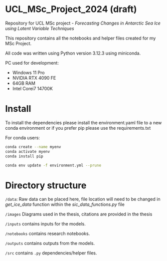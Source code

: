 # UCL_MSc_Project_2024  (**draft**)
Repository for UCL MSc project - *Forecasting Changes in Antarctic Sea Ice using Latent Variable Techniques*

This repository contains all the notebooks and helper files created for my MSc Project.

All code was written using Python version 3.12.3 using miniconda. 

PC used for development:
* Windows 11 Pro
* NVIDIA RTX 4090 FE
* 64GB RAM
* Intel Corei7 14700K


# Install

To install the dependencies please install the environment.yaml file to a new conda environment or if you prefer pip please use the requirements.txt

For conda users:
```bash
conda create --name myenv
conda activate myenv
conda install pip
```
```bash
conda env update -f environment.yml --prune
```
# Directory structure

`/data`: Raw data can be placed here, file location will need to be changed in *get_ice_data* function within the *sic_data_functions.py* file

`/images` Diagrams used in the thesis, citations are provided in the thesis

`/inputs` contains inputs for the models.

`/notebooks` contains research notebooks. 

`/outputs` contains outputs from the models.

`/src` contains `.py` dependencies/helper files. 


